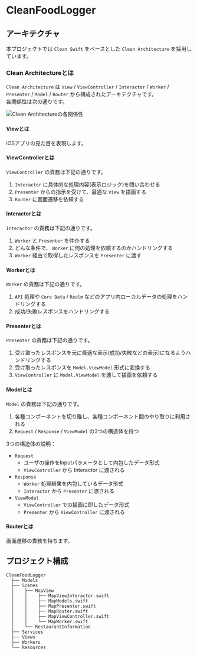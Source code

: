 # CleanFoodLogger

## アーキテクチャ
本プロジェクトでは `Clean Swift` をベースとした `Clean Architecture` を採用しています。  

### Clean Architectureとは
`Clean Architecture` は `View` / `ViewController` / `Interactor` / `Worker` / `Presenter` / `Model` / `Router` から構成されたアーキテクチャです。  
各関係性は次の通りです。  

![Clean Architectureの各関係性](https://user-images.githubusercontent.com/4291518/45251607-ecd0e180-b383-11e8-8b30-5324163ca932.png)

#### Viewとは
iOSアプリの見た目を表現します。  

#### ViewControllerとは

`ViewController` の責務は下記の通りです。  

1. `Interactor` に具体的な処理内容(表示ロジック)を問い合わせる  
2. `Presenter` からの指示を受けて、最適な `View` を描画する  
3. `Router` に画面遷移を依頼する  

#### Interactorとは

`Interactor` の責務は下記の通りです。  

1. `Worker` と `Presenter` を仲介する  
2. どんな条件で、 `Worker` に何の処理を依頼するのかハンドリングする  
3. `Worker` 経由で取得したレスポンスを `Presenter` に渡す  

#### Workerとは

`Worker` の責務は下記の通りです。  

1. `API` 処理や `Core Data` / `Realm` などのアプリ内ローカルデータの処理をハンドリングする  
2. 成功/失敗レスポンスをハンドリングする  

#### Presenterとは

`Presenter` の責務は下記の通りです。  

1. 受け取ったレスポンスを元に最適な表示(成功/失敗などの表示)になるようハンドリングする  
2. 受け取ったレスポンスを `Model.ViewModel` 形式に変換する  
3. `ViewController` に `Model.ViewModel` を渡して描画を依頼する  

#### Modelとは

`Model` の責務は下記の通りです。  

1. 各種コンポーネントを切り離し、各種コンポーネント間のやり取りに利用される  
2. `Request` / `Response` / `ViewModel` の3つの構造体を持つ  

3つの構造体の説明：
* `Request`  
  * ユーザの操作をInputパラメータとして内包したデータ形式  
  * `ViewController` から Interactor に渡される  
* `Response`  
  * `Worker` 処理結果を内包しているデータ形式  
  * `Interactor` から `Presenter` に渡される  
* `ViewModel`  
  * `ViewController` での描画に即したデータ形式  
  * `Presenter` から `ViewController` に渡される  

#### Routerとは

画面遷移の責務を持ちます。  

## プロジェクト構成

```
CleanFoodLogger
  ├── Models
  ├── Scenes
  │    ├── MapView
  │    │    ├── MapViewInteractor.swift
  │    │    ├── MapModels.swift
  │    │    ├── MapPresenter.swift
  │    │    ├── MapRouter.swift
  │    │    ├── MapViewController.swift
  │    │    └── MapWorker.swift
  │    └── RestaurantInformation
  ├── Services
  ├── Views
  ├── Workers
  └── Resources
```
